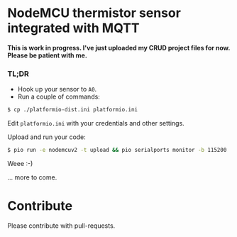 # NodeMCU thermistor sensor integrated with MQTT

__This is work in progress. I've just uploaded my CRUD project files for now. Please be patient with me.__

### TL;DR

* Hook up your sensor to `A0`.
* Run a couple of commands:
```bash
$ cp ./platformio-dist.ini platformio.ini
```

Edit `platformio.ini` with your credentials and other settings.

Upload and run your code:
```bash
$ pio run -e nodemcuv2 -t upload && pio serialports monitor -b 115200
```

Weee :-)

... more to come.

# Contribute
Please contribute with pull-requests.